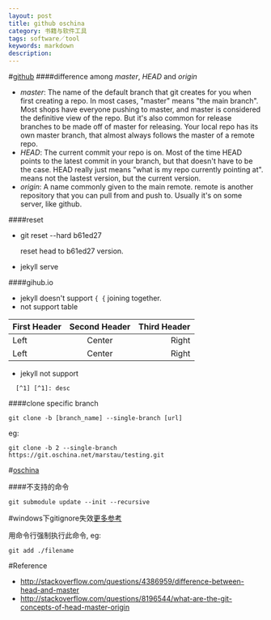 ```yaml
---
layout: post
title: github oschina
category: 书籍与软件工具
tags: software／tool
keywords: markdown
description: 
---
```


#[github](https://github.com/)
####difference among *master*, *HEAD* and *origin* 
* *master*: The name of the default branch that git creates for you when first creating a repo. In most cases, "master" means "the main branch". Most shops have everyone pushing to master, and master is considered the definitive view of the repo. But it's also common for release branches to be made off of master for releasing. Your local repo has its own master branch, that almost always follows the master of a remote repo.
* *HEAD*: The current commit your repo is on. Most of the time HEAD points to the latest commit in your branch, but that doesn't have to be the case. HEAD really just means "what is my repo currently pointing at". means not the lastest version, but the current version.
* *origin*: A name commonly given to the main remote. remote is another repository that you can pull from and push to. Usually it's on some server, like github.

####reset
* git reset --hard b61ed27
  
  reset head to b61ed27 version.
* jekyll serve

####gihub.io

* jekyll doesn't support `{ {` joining together.
* not support table

First Header | Second Header | Third Header
:----------- | :-----------: | -----------:
Left         | Center        | Right
Left         | Center        | Right
* jekyll not support 

```
  [^1] [^1]: desc
```

####clone specific branch

```
git clone -b [branch_name] --single-branch [url]
```
eg:

```
git clone -b 2 --single-branch https://git.oschina.net/marstau/testing.git
```

#[oschina](http://git.oschina.net/)

####不支持的命令

```
git submodule update --init --recursive
```
#windows下gitignore失效[更多参考](http://blog.lixiphp.com/gitignore-not-flush/#axzz3HvTN3dbF)

用命令行强制执行此命令,
eg:


```
git add ./filename
```

#Reference
* <http://stackoverflow.com/questions/4386959/difference-between-head-and-master>
* <http://stackoverflow.com/questions/8196544/what-are-the-git-concepts-of-head-master-origin>
